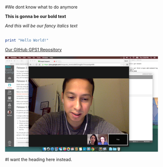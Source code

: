 #We dont know what to do anymore

**This is gonna be our bold text**

*And this will be our fancy italics text*

```ruby

print "Hello World!"
```
[Our GitHub GPS1 Repository](https://github.com/nbdavies/phase-0-gps-1)

![Gps1 Session Screenshot](screenshot.png)

#I want the heading here instead.